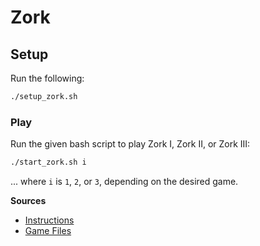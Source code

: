 # Zork

## Setup

Run the following:

```bash
./setup_zork.sh
```

### Play

Run the given bash script to play Zork I, Zork II, or Zork III:

```bash
./start_zork.sh i
```

... where `i` is `1`, `2`, or `3`, depending on the desired game.

**Sources**

- [Instructions](https://www.eugenemdavis.com/playing-zork-linux-frotz.html) 
- [Game Files](http://www.infocom-if.org/downloads/downloads.html)
